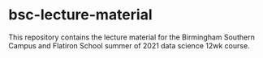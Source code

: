 # bsc-lecture-material
This repository contains the lecture material for the Birmingham Southern Campus and Flatiron School summer of 2021 data science 12wk course.
